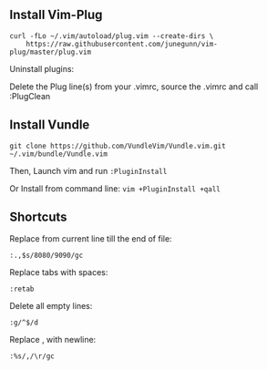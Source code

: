 ## Install Vim-Plug

```
curl -fLo ~/.vim/autoload/plug.vim --create-dirs \
    https://raw.githubusercontent.com/junegunn/vim-plug/master/plug.vim
```

Uninstall plugins:

Delete the Plug line(s) from your .vimrc, source the .vimrc and call :PlugClean

## Install Vundle

```
git clone https://github.com/VundleVim/Vundle.vim.git ~/.vim/bundle/Vundle.vim
```

Then, Launch vim and run `:PluginInstall`

Or Install from command line: `vim +PluginInstall +qall`

## Shortcuts

Replace from current line till the end of file:

```
:.,$s/8080/9090/gc
```

Replace tabs with spaces:

```
:retab
```

Delete all empty lines:

```
:g/^$/d
```

Replace , with newline:

```
:%s/,/\r/gc
```
